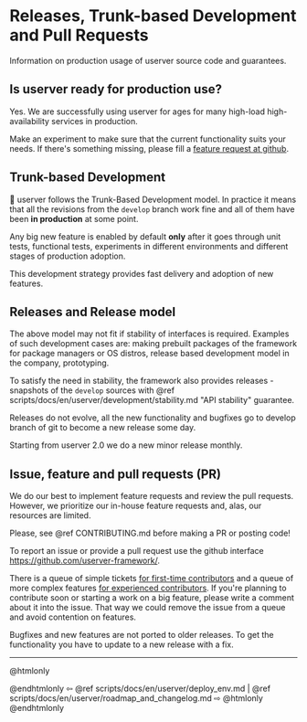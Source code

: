 # Releases, Trunk-based Development and Pull Requests

Information on production usage of userver source code and guarantees.


## Is userver ready for production use?

Yes. We are successfully using userver for ages for
many high-load high-availability services in production.

Make an experiment to make sure that the current functionality suits your
needs. If there's something missing, please fill a
[feature request at github](https://github.com/userver-framework/userver/issues).


## Trunk-based Development

🐙 userver follows the Trunk-Based Development model. In practice it means that
all the revisions from the `develop` branch work fine and all of them have been
**in production** at some point.

Any big new feature is enabled by default **only** after
it goes through unit tests, functional tests, experiments in different
environments and different stages of production adoption.

This development strategy provides fast delivery and adoption of new features.


## Releases and Release model

The above model may not fit if stability of interfaces is
required. Examples of such development cases are: making prebuilt packages of
the framework for package managers or OS distros, release based development
model in the company, prototyping.

To satisfy the need in stability, the framework also provides releases -
snapshots of the `develop` sources with
@ref scripts/docs/en/userver/development/stability.md "API stability" guarantee.

Releases do not evolve, all the new functionality and bugfixes go to
develop branch of git to become a new release some day.

Starting from userver 2.0 we do a new minor release monthly.


## Issue, feature and pull requests (PR)

We do our best to implement feature requests and review the pull requests.
However, we prioritize our in-house feature requests and, alas, our resources
are limited.

Please, see @ref CONTRIBUTING.md before making a PR or posting code!

To report an issue or provide a pull request use the github interface
https://github.com/userver-framework/.

There is a queue of simple tickets [for first-time contributors](https://github.com/userver-framework/userver/issues?q=is%3Aissue+is%3Aopen+label%3A%22good+first+issue%22+label%3A%22help+wanted%22)
and a queue of more complex features [for experienced contributors](https://github.com/userver-framework/userver/issues?q=is%3Aissue+is%3Aopen+label%3A%22big%22+label%3A%22help+wanted%22).
If you're planning to contribute soon or starting a work on a big feature,
please write a comment about it into the issue. That way we could remove the
issue from a queue and avoid contention on features.

Bugfixes and new features are not ported to older releases. To get the
functionality you have to update to a new release with a fix.


----------

@htmlonly <div class="bottom-nav"> @endhtmlonly
⇦ @ref scripts/docs/en/userver/deploy_env.md | @ref scripts/docs/en/userver/roadmap_and_changelog.md ⇨
@htmlonly </div> @endhtmlonly

